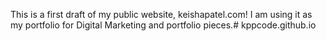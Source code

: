 This is a first draft of my public website, keishapatel.com! I am using it as my portfolio for Digital Marketing and portfolio pieces.# kppcode.github.io
